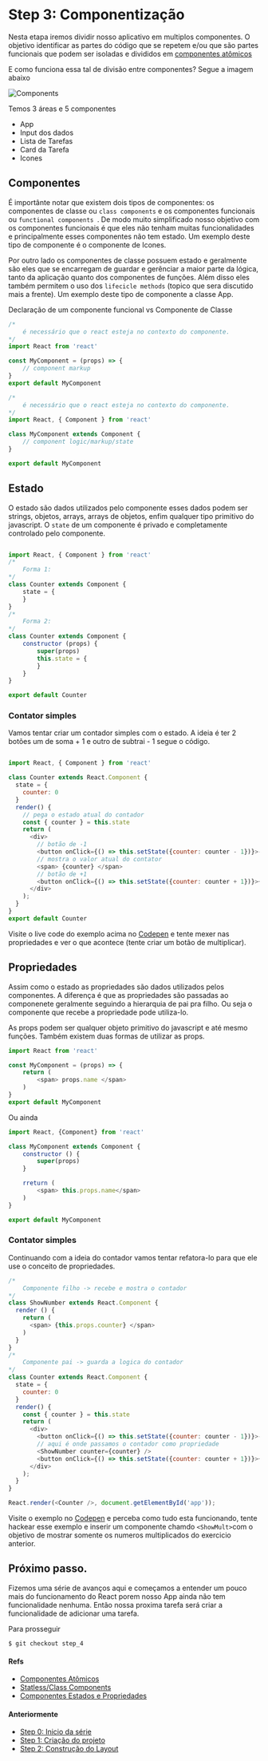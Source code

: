 # Step 3: Componentização

Nesta etapa iremos dividir nosso aplicativo em multiplos componentes. O objetivo identificar as partes do código que se repetem e/ou que são partes funcionais que podem ser isoladas e divididos em [componentes atômicos]((!https://brasil.uxdesign.cc/atomicidade-espelhada-ui-e-front-falando-a-mesma-l%C3%ADngua-143551c59ab7)) 

E como funciona essa tal de divisão entre componentes? Segue a imagem abaixo

![Components](components.png)

Temos 3 áreas e 5 componentes

* App
* Input dos dados
* Lista de Tarefas
* Card da Tarefa
* Icones

## Componentes

É importânte notar que existem dois tipos de componentes: os componentes de classe ou ```class components``` e os componentes funcionais ou ```functional components ```. De modo muito simplificado nosso objetivo com os componentes funcionais é que eles não tenham muitas funcionalidades e principalmente esses componentes não tem estado. Um exemplo deste tipo de componente é o componente de Icones. 

Por outro lado os componentes de classe possuem estado e geralmente são eles que se encarregam de guardar e gerênciar a maior parte da lógica, tanto da aplicação quanto dos componentes de funções. Além disso eles também permitem o uso dos ```lifecicle methods``` (topico que sera discutido mais a frente). Um exemplo deste tipo de componente a classe App.

Declaração de um componente funcional vs Componente de Classe
```javascript
/*
    é necessário que o react esteja no contexto do componente.
*/
import React from 'react'

const MyComponent = (props) => {
    // component markup
}
export default MyComponent
```
```javascript
/*
    é necessário que o react esteja no contexto do componente.
*/
import React, { Component } from 'react'

class MyComponent extends Component {
    // component logic/markup/state
}

export default MyComponent
```

## Estado
O estado são dados utilizados pelo componente esses dados podem ser strings, objetos, arrays, arrays de objetos, enfim qualquer tipo primitivo do javascript. O ```state``` de um componente é privado e completamente controlado pelo componente.

```javascript

import React, { Component } from 'react'
/*
    Forma 1:
*/
class Counter extends Component {
    state = {
    }
}
/*
    Forma 2:
*/
class Counter extends Component {
    constructor (props) {
        super(props)
        this.state = {
        }
    }
}

export default Counter
```
### Contator simples
Vamos tentar criar um contador simples com o estado. A ideia é ter 2 botões um de soma + 1 e outro de subtrai - 1 
segue o código.
```javascript

import React, { Component } from 'react'

class Counter extends React.Component {
  state = {
    counter: 0
  }
  render() {
    // pega o estado atual do contador
    const { counter } = this.state
    return (
      <div>
        // botão de -1
        <button onClick={() => this.setState({counter: counter - 1})}>-1</button>
        // mostra o valor atual do contator
        <span> {counter} </span>
        // botão de +1
        <button onClick={() => this.setState({counter: counter + 1})}>+1</button>
      </div>
    );
  }
}
export default Counter
```

Visite o live code do exemplo acima no [Codepen](https://codepen.io/luandryl/pen/LYPXvBd) e tente mexer nas propriedades e ver o que acontece (tente criar um botão de multiplicar).

## Propriedades

Assim como o estado as propriedades são dados utilizados pelos componentes. A diferença é que as propriedades são passadas ao componenete geralmente seguindo a hierarquia de pai pra filho. Ou seja o componente que recebe a propriedade pode utiliza-lo.

As props podem ser qualquer objeto primitivo do javascript e até mesmo funções. Também existem duas formas de utilizar as props.
```javascript
import React from 'react'

const MyComponent = (props) => {
    return (
        <span> props.name </span>
    )
}
export default MyComponent
```
Ou ainda
```javascript
import React, {Component} from 'react'

class MyComponent extends Component {
    constructor () {
        super(props)
    }

    rreturn (
        <span> this.props.name</span>
    )
}

export default MyComponent
```

### Contator simples

Continuando com a ideia do contador vamos tentar refatora-lo para que ele use o conceito de propriedades.
```javascript
/*
    Componente filho -> recebe e mostra o contador
*/
class ShowNumber extends React.Component {
  render () {
    return (
      <span> {this.props.counter} </span>
    )
  }
}
/*
    Componente pai -> guarda a logica do contador
*/
class Counter extends React.Component {
  state = {
    counter: 0
  }
  render() {
    const { counter } = this.state
    return (
      <div>
        <button onClick={() => this.setState({counter: counter - 1})}>-1</button>
        // aqui é onde passamos o contador como propriedade
        <ShowNumber counter={counter} />
        <button onClick={() => this.setState({counter: counter + 1})}>+1</button>
      </div>
    );
  }
}

React.render(<Counter />, document.getElementById('app'));
```

Visite o exemplo no [Codepen](https://codepen.io/luandryl/pen/LYPXvBd) e perceba como tudo esta funcionando, tente hackear esse exemplo e inserir um componente chamdo ```<ShowMult>```com o objetivo de mostrar somente os numeros multiplicados do exercicio anterior.

## Próximo passo.

Fizemos uma série de avanços aqui e começamos a entender um pouco mais do funcionamento do React porem nosso App ainda não tem funcionalidade nenhuma. Então nossa proxima tarefa será criar a funcionalidade de adicionar uma tarefa.

Para prosseguir

    $ git checkout step_4
#### Refs
* [Componentes Atômicos](https://brasil.uxdesign.cc/atomicidade-espelhada-ui-e-front-falando-a-mesma-l%C3%ADngua-143551c59ab7)
* [Statless/Class Components](https://hackernoon.com/react-stateless-functional-components-nine-wins-you-might-have-overlooked-997b0d933dbc)
* [Componentes Estados e Propriedades](http://felipegalvao.com.br/blog/2018/09/24/aprenda-react-componentes-state-e-props/)


#### Anteriormente
* [Step 0: Inicio da série](https://github.com/luandryl/mini-curso-react/tree/master)
* [Step 1: Criação do projeto](https://github.com/luandryl/mini-curso-react/tree/step_1)
* [Step 2: Construção do Layout](https://github.com/luandryl/mini-curso-react/tree/step_2)
